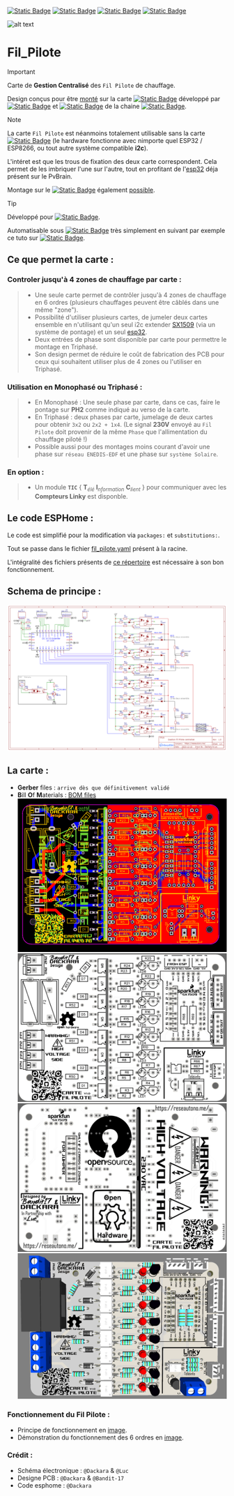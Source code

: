 [![Static Badge](https://img.shields.io/badge/Realease-v1.0-blue?style=plastic)](https://github.com/Dackara/Fil_Pilote)
[![Static Badge](https://img.shields.io/badge/License-Beerware-yellow?style=plastic)](https://fr.wikipedia.org/wiki/Beerware)
[![Static Badge](https://img.shields.io/badge/Donate-ko--fi_%E2%99%A5-pink?logo=kofi&style=plastic)](https://ko-fi.com/dackara)
[![Static Badge](https://img.shields.io/badge/Sponsor-On_Github-darkgreen?logo=github&logoColor=lightgrey&style=plastic)](https://github.com/sponsors/Dackara)

![alt text](https://github.com/Dackara/Fil_Pilote/blob/main/Image/Photo/IMG_3848.JPG)

# Fil_Pilote
> [!IMPORTANT]
> Carte de **Gestion Centralisé** des `Fil Pilote` de chauffage.
> 
> Design conçus pour être [monté](https://github.com/Dackara/Fil_Pilote/blob/main/Image/PVBRAIN2_and_Fil_Pilote.png) sur la carte [![Static Badge](https://img.shields.io/badge/PvBrain-v2.0-black?style=social&logo=quasar)](https://github.com/SeByDocKy/pvbrain2) développé par [![Static Badge](https://img.shields.io/badge/Bandit--17-black?logo=git&style=flat)](https://github.com/Bandit-17) et [![Static Badge](https://img.shields.io/badge/SeByDocKy-black?logo=git&style=flat)](https://github.com/SeByDocKy) de la chaine [![Static Badge](https://img.shields.io/badge/Youtube-e--2--nomy-black?style=social&logo=youtube)](https://www.youtube.com/@e2nomy).

> [!NOTE]
> La carte `Fil Pilote` est néanmoins totalement utilisable sans la carte [![Static Badge](https://img.shields.io/badge/PvBrain-v2.0-black?style=social&logo=quasar)](https://github.com/SeByDocKy/pvbrain2) (le hardware fonctionne avec nimporte quel ESP32 / ESP8266, ou tout autre système compatible **i2c**).
>
> L'intéret est que les trous de fixation des deux carte correspondent. Cela permet de les imbriquer l'une sur l'autre, tout en profitant de l'[esp32](https://amzn.to/3RCapBQ) déja présent sur le PvBrain.
> 
> Montage sur le [![Static Badge](https://img.shields.io/badge/PvBrain-v1.0-black?style=social&logo=quasar)](https://github.com/Bandit-17/PVBRAIN) également [possible](https://github.com/Dackara/Fil_Pilote/blob/main/Image/PVBRAIN1_and_Fil_Pilote.png).

> [!TIP]
> Développé pour [![Static Badge](https://img.shields.io/badge/ESPHome-_-black?logo=esphome&style=social)](https://esphome.io).
> 
> Automatisable sous [![Static Badge](https://img.shields.io/badge/Home_Assistant-_-black?logo=homeassistant&style=social)](http://homeassistant.io) très simplement en suivant par exemple ce tuto sur [![Static Badge](https://img.shields.io/badge/HACF-_-black?logo=homebridge&style=social)](https://hacf.fr/blog/confort-gestion-chauffage/).

## Ce que permet la carte :
### Controler jusqu'à 4 zones de chauffage par carte :
 > - Une seule carte permet de contrôler jusqu'à 4 zones de chauffage en 6 ordres (plusieurs chauffages peuvent être câblés dans une même "zone").
 > - Possibilité d'utiliser plusieurs cartes, de jumeler deux cartes ensemble en n'utilisant qu'un seul i2c extender [SX1509](https://amzn.to/3vddUae) (via un système de pontage) et un seul [esp32](https://amzn.to/3RCapBQ).
 > - Deux entrées de phase sont disponible par carte pour permettre le montage en Triphasé.
 > - Son design permet de réduire le coût de fabrication des PCB pour ceux qui souhaitent utiliser plus de 4 zones ou l'utiliser en Triphasé.
### Utilisation en Monophasé ou Triphasé :
 > - En Monophasé : Une seule phase par carte, dans ce cas, faire le pontage sur **PH2** comme indiqué au verso de la carte.
 > - En Triphasé : deux phases par carte, jumelage de deux cartes pour obtenir `3x2` ou `2x2 + 1x4`. (Le signal **230V** envoyé au `Fil Pilote` doit provenir de la même `Phase` que l'allimentation du chauffage piloté !)
 > - Possible aussi pour des montages moins courant d'avoir une phase sur `réseau ENEDIS-EDF` et une phase sur `système Solaire`.
### En option :
 > - Un module **`TIC`** { **T**<sub>_élé_</sub> **I**<sub>_nformation_</sub> **C**<sub>_lient_</sub> } pour communiquer avec les **Compteurs Linky** est disponble.

## Le code ESPHome :
Le code est simplifié pour la modification via `packages:` et `substitutions:`. 

Tout se passe dans le fichier [fil_pilote.yaml](https://github.com/Dackara/Fil_Pilote/blob/main/Software_esphome/fil_pilote.yaml) présent à la racine.

L'intégralité des fichiers présents de [ce répertoire](https://github.com/Dackara/Fil_Pilote/tree/main/Software_esphome) est nécessaire à son bon fonctionnement.

## Schema de principe :
![alt text](https://github.com/Dackara/Fil_Pilote/blob/main/Image/Schematic.png)

## La carte :
- **Gerber** files : `arrive dès que définitivement validé`
- **B**ill **O**f **M**aterials : [BOM files](https://github.com/Dackara/Fil_Pilote/blob/main/Hardware/BOM_Fil_Pilote_Mini_v1_2024-01-01.csv)
![alt text](https://github.com/Dackara/Fil_Pilote/blob/main/Image/Circuit.png)
![alt text](https://github.com/Dackara/Fil_Pilote/blob/main/Image/TopSide.png)
![alt text](https://github.com/Dackara/Fil_Pilote/blob/main/Image/BottomSide.png)
![alt text](https://github.com/Dackara/Fil_Pilote/blob/main/Image/3D_View.png)

### Fonctionnement du Fil Pilote :
- Principe de fonctionnement en [image](https://github.com/Dackara/Fil_Pilote/blob/main/Image/Signal_fil_pilote.png).
- Démonstration du fonctionnement des 6 ordres en [image](https://github.com/Dackara/Fil_Pilote/blob/main/Image/Fil_pilote_demo.png).

### Crédit :
- Schéma électronique : `@Dackara` & `@Luc`
- Designe PCB : `@Dackara` & `@Bandit-17`
- Code esphome : `@Dackara`
